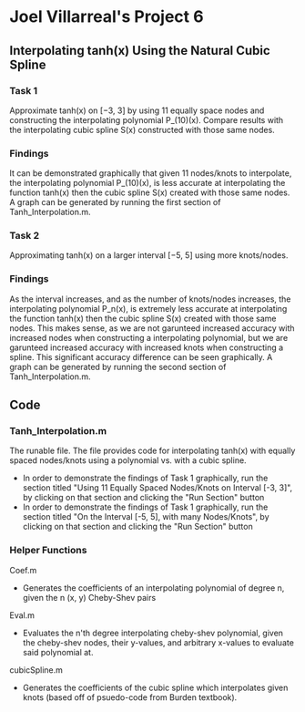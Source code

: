 # Joel Villarreal's Project 6

## Interpolating tanh(x) Using the Natural Cubic Spline

### Task 1

Approximate tanh(x) on [−3, 3] by using 11 equally space nodes and constructing the interpolating polynomial P_(10)(x). Compare results with the interpolating cubic spline S(x) constructed with those same nodes.

### Findings

It can be demonstrated graphically that given 11 nodes/knots to interpolate, the interpolating polynomial P_(10)(x), is less accurate at interpolating the function tanh(x) then the cubic spline
S(x) created with those same nodes. A graph can be generated by running the first section of Tanh_Interpolation.m.

### Task 2

Approximating tanh(x) on a larger interval [−5, 5] using more knots/nodes.

### Findings

As the interval increases, and as the number of knots/nodes increases, the interpolating polynomial P_n(x), is extremely less accurate at interpolating the function tanh(x) then the cubic spline
S(x) created with those same nodes. This makes sense, as we are not garunteed increased accuracy with increased nodes when constructing a interpolating polynomial, but we are garunteed increased accuracy with increased knots when constructing a spline. This significant accuracy difference can be seen graphically. A graph can be generated by running the second section of Tanh_Interpolation.m.

## Code

### Tanh_Interpolation.m

The runable file. The file provides code for interpolating tanh(x) with equally spaced nodes/knots using a polynomial vs. with a cubic spline. 
- In order to demonstrate the findings of Task 1 graphically, run the section titled "Using 11 Equally Spaced Nodes/Knots on Interval [-3, 3]", by clicking on that section and clicking the "Run Section" button
- In order to demonstrate the findings of Task 1 graphically, run the section titled "On the Interval [-5, 5], with many Nodes/Knots", by clicking on that section and clicking the "Run Section" button

### Helper Functions

Coef.m
- Generates the coefficients of an interpolating polynomial of degree n, given the n (x, y) Cheby-Shev pairs

Eval.m
- Evaluates the n'th degree interpolating cheby-shev polynomial, given the cheby-shev nodes, their y-values, and arbitrary x-values to evaluate said polynomial at.

cubicSpline.m
- Generates the coefficients of the cubic spline which interpolates given knots (based off of psuedo-code from Burden textbook).

